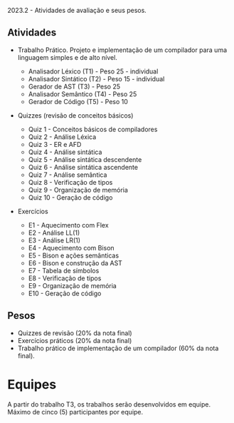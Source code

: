 2023.2 - Atividades de avaliação e seus pesos. 

## Atividades

* Trabalho Prático. <!--(https://github.com/MATA61-IC-UFBA/mata61-ic-ufba-trabalhos)-->
Projeto e implementação de um compilador para uma linguagem simples e de alto nível.
   * Analisador Léxico (T1) - Peso 25 - individual
   * Analisador Sintático (T2) - Peso 15 - individual
   * Gerador de AST (T3) - Peso 25
   * Analisador Semântico (T4) - Peso 25
   * Gerador de Código (T5) - Peso 10

* Quizzes (revisão de conceitos básicos)
   * Quiz 1 - Conceitos básicos de compiladores
   * Quiz 2 - Análise Léxica
   * Quiz 3 - ER e AFD
   * Quiz 4 - Análise sintática 
   * Quiz 5 - Análise sintática descendente
   * Quiz 6 - Análise sintática ascendente
   * Quiz 7 - Análise semântica
   * Quiz 8 - Verificação de tipos
   * Quiz 9 - Organização de memória
   * Quiz 10 - Geração de código


* Exercícios<!--(https://github.com/MATA61-IC-UFBA/mata61-ic-ufba-exercicios)-->
  * E1 - Aquecimento com Flex
  * E2 - Análise LL(1)
  * E3 - Análise LR(1)
  * E4 - Aquecimento com Bison
  * E5 - Bison e ações semânticas
  * E6 - Bison e construção da AST
  * E7 - Tabela de símbolos
  * E8 - Verificação de tipos
  * E9 - Organização de memória
  * E10 - Geração de código

## Pesos

* Quizzes de revisão (20% da nota final)
* Exercícios práticos (20% da nota final)
* Trabalho prático de implementação de um compilador (60% da nota final). 

# Equipes

A partir do trabalho T3, os trabalhos serão desenvolvidos em equipe. 
Máximo de cinco (5) participantes por equipe.


